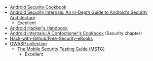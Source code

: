 - [Android Security Cookbook](https://www.amazon.co.uk/Android-Security-Cookbook-Keith-Makan/dp/1782167161/)
- [Android Security Internals: An In-Depth Guide to Android's Security Architecture](https://www.amazon.co.uk/Android-Security-Internals--Depth-Architecture/dp/1593275811/)
  - Excellent
- [Android Hacker's Handbook](https://www.amazon.co.uk/Android-Hackers-Handbook-Joshua-Drake/dp/111860864X/)
- [Android Internals::A Confectioner's Cookbook](http://newandroidbook.com/21-Security.pdf) (Security chapter)
- [Hack-with-Github/Free-Security-eBooks](https://github.com/Hack-with-Github/Free-Security-eBooks)
- [OWASP collection](https://www.owasp.org/index.php/OWASP_Mobile_Security_Testing_Guide)
  - [The Mobile Security Testing Guide (MSTG)](https://github.com/OWASP/owasp-mstg/)
    - Excellent
